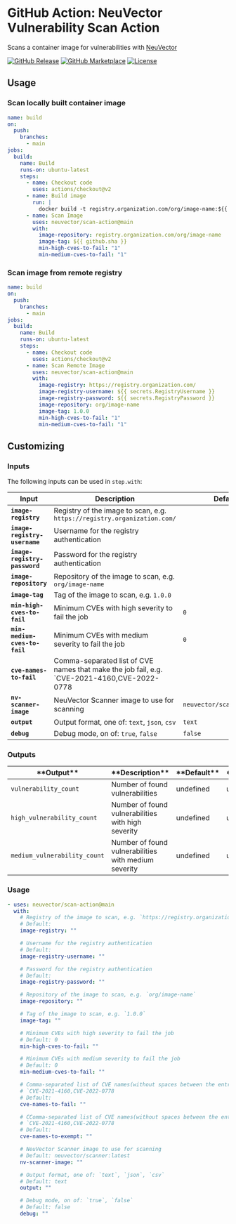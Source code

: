 <!-- start title -->

# GitHub Action: NeuVector Vulnerability Scan Action

<!-- end title -->
<!-- start description -->

Scans a container image for vulnerabilities with [NeuVector](https://neuvector.com)

<!-- end description -->

[![GitHub Release][release-img]][release]
[![GitHub Marketplace][marketplace-img]][marketplace]
[![License][license-img]][license]

## Usage

### Scan locally built container image

```yaml
name: build
on:
  push:
    branches:
      - main
jobs:
  build:
    name: Build
    runs-on: ubuntu-latest
    steps:
      - name: Checkout code
        uses: actions/checkout@v2
      - name: Build image
        run: |
          docker build -t registry.organization.com/org/image-name:${{ github.sha }} .
      - name: Scan Image
        uses: neuvector/scan-action@main
        with:
          image-repository: registry.organization.com/org/image-name
          image-tag: ${{ github.sha }}
          min-high-cves-to-fail: "1"
          min-medium-cves-to-fail: "1"
```

### Scan image from remote registry

```yaml
name: build
on:
  push:
    branches:
      - main
jobs:
  build:
    name: Build
    runs-on: ubuntu-latest
    steps:
      - name: Checkout code
        uses: actions/checkout@v2
      - name: Scan Remote Image
        uses: neuvector/scan-action@main
        with:
          image-registry: https://registry.organization.com/
          image-registry-username: ${{ secrets.RegistryUsername }}
          image-registry-password: ${{ secrets.RegistryPassword }}
          image-repository: org/image-name
          image-tag: 1.0.0
          min-high-cves-to-fail: "1"
          min-medium-cves-to-fail: "1"
```

## Customizing

### Inputs

The following inputs can be used in `step.with`:

<!-- start inputs -->

| **Input**                     | **Description**                                                                             | **Default**                | **Required** |
| ----------------------------- | ------------------------------------------------------------------------------------------- | -------------------------- | ------------ |
| **`image-registry`**          | Registry of the image to scan, e.g. `https://registry.organization.com/`                    |                            | **false**    |
| **`image-registry-username`** | Username for the registry authentication                                                    |                            | **false**    |
| **`image-registry-password`** | Password for the registry authentication                                                    |                            | **false**    |
| **`image-repository`**        | Repository of the image to scan, e.g. `org/image-name`                                      |                            | **true**     |
| **`image-tag`**               | Tag of the image to scan, e.g. `1.0.0`                                                      |                            | **true**     |
| **`min-high-cves-to-fail`**   | Minimum CVEs with high severity to fail the job                                             | `0`                        | **false**    |
| **`min-medium-cves-to-fail`** | Minimum CVEs with medium severity to fail the job                                           | `0`                        | **false**    |
| **`cve-names-to-fail`**       | Comma-separated list of CVE names that make the job fail, e.g. `CVE-2021-4160,CVE-2022-0778 |                            | **false**    |
| **`nv-scanner-image`**        | NeuVector Scanner image to use for scanning                                                 | `neuvector/scanner:latest` | **false**    |
| **`output`**                  | Output format, one of: `text`, `json`, `csv`                                                | `text`                     | **false**    |
| **`debug`**                   | Debug mode, on of: `true`, `false`                                                          | `false`                    | **false**    |

<!-- end inputs -->

### Outputs

<!-- start outputs -->

| \***\*Output\*\***           | \***\*Description\*\***                              | \***\*Default\*\*** | \***\*Required\*\*** |
| ---------------------------- | ---------------------------------------------------- | ------------------- | -------------------- |
| `vulnerability_count`        | Number of found vulnerabilities                      | undefined           | undefined            |
| `high_vulnerability_count`   | Number of found vulnerabilities with high severity   | undefined           | undefined            |
| `medium_vulnerability_count` | Number of found vulnerabilities with medium severity | undefined           | undefined            |

<!-- end outputs -->

### Usage

<!-- start usage -->

```yaml
- uses: neuvector/scan-action@main
  with:
    # Registry of the image to scan, e.g. `https://registry.organization.com/`
    # Default:
    image-registry: ""

    # Username for the registry authentication
    # Default:
    image-registry-username: ""

    # Password for the registry authentication
    # Default:
    image-registry-password: ""

    # Repository of the image to scan, e.g. `org/image-name`
    image-repository: ""

    # Tag of the image to scan, e.g. `1.0.0`
    image-tag: ""

    # Minimum CVEs with high severity to fail the job
    # Default: 0
    min-high-cves-to-fail: ""

    # Minimum CVEs with medium severity to fail the job
    # Default: 0
    min-medium-cves-to-fail: ""

    # Comma-separated list of CVE names(without spaces between the entries) that make the job fail, e.g.
    # `CVE-2021-4160,CVE-2022-0778
    # Default:
    cve-names-to-fail: ""

    # CComma-separated list of CVE names(without spaces between the entries) that exempt the job fail, e.g.
    # `CVE-2021-4160,CVE-2022-0778
    # Default:
    cve-names-to-exempt: ""

    # NeuVector Scanner image to use for scanning
    # Default: neuvector/scanner:latest
    nv-scanner-image: ""

    # Output format, one of: `text`, `json`, `csv`
    # Default: text
    output: ""

    # Debug mode, on of: `true`, `false`
    # Default: false
    debug: ""
```

<!-- end usage -->

[release]: https://github.com/neuvector/scan-action/releases/latest
[release-img]: https://img.shields.io/github/release/neuvector/scan-action.svg?logo=github
[marketplace]: https://github.com/marketplace/actions/neuvector/scan-action
[marketplace-img]: https://img.shields.io/badge/marketplace-neuvector/scan--action-blue?logo=github
[license]: https://github.com/neuvector/scan-action/blob/master/LICENSE
[license-img]: https://img.shields.io/github/license/neuvector/scan-action
